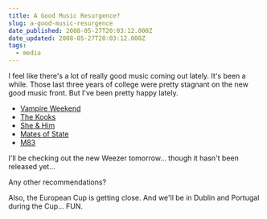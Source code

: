 ```yaml
---
title: A Good Music Resurgence?
slug: a-good-music-resurgence
date_published: 2008-05-27T20:03:12.000Z
date_updated: 2008-05-27T20:03:12.000Z
tags:
  - media
---
```


I feel like there's a lot of really good music coming out lately. It's been a while. Those last three years of college were pretty stagnant on the new good music front. But I've been pretty happy lately.

- [Vampire Weekend](http://www.amazon.com/Vampire-Weekend/dp/B0010V4TZU/ref=pd_bbs_sr_1?ie=UTF8&amp;s=music&amp;qid=1211940006&amp;sr=8-1)
- [The Kooks](http://www.amazon.com/Konk-Kooks/dp/B0010YOJOI/ref=pd_bbs_sr_1?ie=UTF8&amp;s=music&amp;qid=1211940033&amp;sr=8-1)
- [She & Him](http://www.amazon.com/Volume-One/dp/B0014DLXLW/ref=pd_bbs_sr_2?ie=UTF8&amp;s=dmusic&amp;qid=1211940057&amp;sr=8-2)
- [Mates of State](http://www.amazon.com/Re-arrange-Us/dp/B0019J0P7O/ref=pd_bbs_sr_2?ie=UTF8&amp;s=dmusic&amp;qid=1211940083&amp;sr=8-2)
- [M83](http://www.amazon.com/Saturdays-Youth/dp/B0016CS0IK/ref=pd_bbs_sr_2?ie=UTF8&amp;s=dmusic&amp;qid=1211940107&amp;sr=8-2)

I'll be checking out the new Weezer tomorrow... though it hasn't been released yet...

Any other recommendations?

Also, the European Cup is getting close. And we'll be in Dublin and Portugal during the Cup... FUN.
